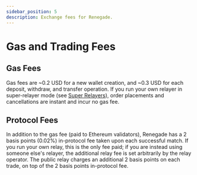 ```yaml
---
sidebar_position: 5
description: Exchange fees for Renegade.
---
```


# Gas and Trading Fees

## Gas Fees

Gas fees are ~0.2 USD for a new wallet creation, and ~0.3 USD for each deposit,
withdraw, and transfer operation. If you run your own relayer in super-relayer
mode (see [Super Relayers](/advanced-concepts/super-relayers)), order placements
and cancellations are instant and incur no gas fee.

## Protocol Fees

In addition to the gas fee (paid to Ethereum validators), Renegade has a 2
basis points (0.02%) in-protocol fee taken upon each successful match. If you
run your own relay, this is the only fee paid; if you are instead using someone
else's relayer, the additional relay fee is set arbitrarily by the relay
operator. The public relay charges an additional 2 basis points on each trade,
on top of the 2 basis points in-protocol fee.
